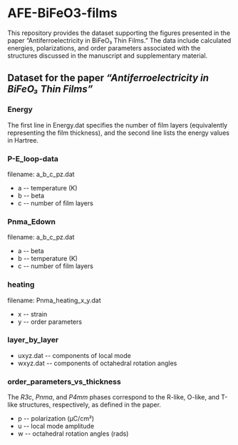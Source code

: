 # AFE-BiFeO3-films
This repository provides the dataset supporting the figures presented in the paper “Antiferroelectricity in BiFeO₃ Thin Films.” The data include calculated energies, polarizations, and order parameters associated with the structures discussed in the manuscript and supplementary material.
## Dataset for the paper *“Antiferroelectricity in BiFeO₃ Thin Films”*

### Energy
The first line in Energy.dat specifies the number of film layers (equivalently representing the film thickness), and the second line lists the energy values in Hartree.

### P-E_loop-data
filename: a_b_c_pz.dat  
- a -- temperature (K) 
- b -- beta  
- c -- number of film layers
  
### Pnma_Edown
filename: a_b_c_pz.dat
- a -- beta
- b -- temperature (K)
- c -- number of film layers

### heating
filename: Pnma_heating_x_y.dat 
- x -- strain
- y -- order parameters
  
### layer_by_layer
- uxyz.dat -- components of local mode
- wxyz.dat -- components of octahedral rotation angles

### order_parameters_vs_thickness
The *R3c*, *Pnma*, and *P4mm* phases correspond to the R-like, O-like, and T-like structures, respectively, as defined in the paper.  
- p -- polarization (μC/cm²)  
- u -- local mode amplitude  
- w -- octahedral rotation angles (rads)
